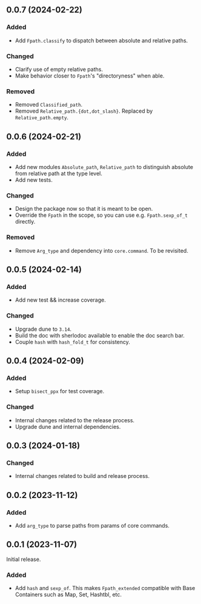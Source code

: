 ## 0.0.7 (2024-02-22)

### Added

- Add `Fpath.classify` to dispatch between absolute and relative paths.

### Changed

- Clarify use of empty relative paths.
- Make behavior closer to `Fpath`'s "directoryness" when able.

### Removed

- Removed `Classified_path`.
- Removed `Relative_path.{dot,dot_slash}`. Replaced by `Relative_path.empty`.

## 0.0.6 (2024-02-21)

### Added

- Add new modules `Absolute_path`, `Relative_path` to distinguish absolute
  from relative path at the type level.
- Add new tests.

### Changed

- Design the package now so that it is meant to be open.
- Override the `Fpath` in the scope, so you can use e.g. `Fpath.sexp_of_t` directly.

### Removed

- Remove `Arg_type` and dependency into `core.command`. To be revisited.

## 0.0.5 (2024-02-14)

### Added

- Add new test && increase coverage.

### Changed

- Upgrade dune to `3.14`.
- Build the doc with sherlodoc available to enable the doc search bar.
- Couple `hash` with `hash_fold_t` for consistency.

## 0.0.4 (2024-02-09)

### Added

- Setup `bisect_ppx` for test coverage.

### Changed

- Internal changes related to the release process.
- Upgrade dune and internal dependencies.

## 0.0.3 (2024-01-18)

### Changed

- Internal changes related to build and release process.

## 0.0.2 (2023-11-12)

### Added

- Add `arg_type` to parse paths from params of core commands.

## 0.0.1 (2023-11-07)

Initial release.

### Added

- Add `hash` and `sexp_of`. This makes `Fpath_extended` compatible with Base
  Containers such as Map, Set, Hashtbl, etc.
